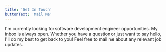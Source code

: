 ```yaml
---
title: 'Get In Touch'
buttonText: 'Mail Me'
---
```


I'm currently looking for software development engineer opportunities. My inbox is always open. Whether you have a question or just want to say hello, I'll do my best to get back to you! Feel free to mail me about any relevant job updates.
